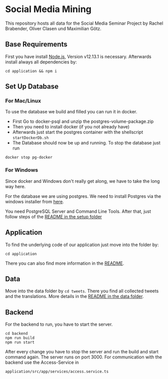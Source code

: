 # Social Media Mining

This repository hosts all data for the Social Media Seminar Project by Rachel Brabender, Oliver Clasen und Maximilian Götz.

## Base Requirements
First you have install [Node.js](https://nodejs.org/en/download/), Version v12.13.1 is necessary. Afterwards install always all dependencies by:
```
cd application && npm i
```

## Set Up Database
### For Mac/Linux
To use the database we build and filled you can run it in docker.
* First Go to docker-psql and unzip the postgres-volume-package.zip
* Then you need to install docker (if you not already have)
* Afterwards just start the postgres container with the shellscript ```startDockerDb.sh```
* The Database should now be up and running. To stop the database just run
```
docker stop pg-docker
```

### For Windows
Since docker and Windows don't really get along, we have to take the long way here.

For the database we are using postgres. 
We need to install Postgres via the windows installer from [here](https://www.postgresql.org/download/windows/).

You need PostgreSQL Server and Command Line Tools.
After that, just follow steps of the [README in the setup folder](setup/README.md)

## Application
To find the underlying code of our application just move into the folder by:
```
cd application
```
There you can also find more information in the [README](application/README.md).

## Data
Move into the data folder by `cd tweets`. There you find all collected tweets and the translations. More details in the [README in the data folder](data/README.md).


## Backend
For the backend to run, you have to start the server. 
```
cd backend
npm run build
npm run start
```
After every change you have to stop the server and run the build and start command again.
The server runs on port 3000. For communication with the backend use the Access-Service in 
```
application/src/app/services/access.service.ts
```